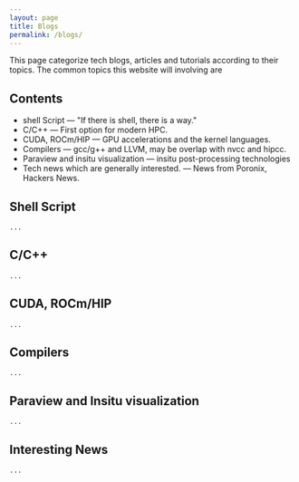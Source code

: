 ```yaml
---
layout: page
title: Blogs
permalink: /blogs/
---
```


This page categorize tech blogs, articles and tutorials according to their topics. The common topics this website will involving are
## Contents
 - shell Script &mdash; "If there is shell, there is a way."
 - C/C++ &mdash; First option for modern HPC.
 - CUDA, ROCm/HIP &mdash; GPU accelerations and the kernel languages.
 - Compilers &mdash; gcc/g++ and LLVM, may be overlap with nvcc and hipcc.
 - Paraview and insitu visualization &mdash; insitu post-processing technologies
 - Tech news which are generally interested. &mdash; News from Poronix, Hackers News.




 ## Shell Script
    ...


 ## C/C++
    ...


 ## CUDA, ROCm/HIP
    ...


 ## Compilers
    ...


 ## Paraview and Insitu visualization
    ...


 ## Interesting News
    ...  